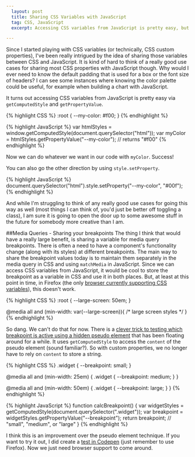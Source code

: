 ```yaml
---
  layout: post
  title: Sharing CSS Variables with JavaScript
  tag: CSS, JavaScript
  excerpt: Accessing CSS variables from JavaScript is pretty easy, but it's hard to think up many use cases. One powerful use, though, is detecting the active breakpoint.

---
```


Since I started playing with CSS variables (or technically, CSS custom properties), I've been really intrigued by the idea of sharing those variables between CSS and JavaScript. It is kind of hard to think of a really good use cases for sharing most CSS properties with JavaScript though. Why would I ever need to know the default padding that is used for a box or the font size of headers? I can see some instances where knowing the color palette could be useful, for example when building a chart with JavaScript.

It turns out accessing CSS variables from JavaScript is pretty easy via `getComputedStyle` and `getPropertyValue`.

{% highlight CSS %}
:root {
  --my-color: #f00;
}
{% endhighlight %}

{% highlight JavaScript %}
var htmlStyles = window.getComputedStyle(document.querySelector("html"));
var myColor = htmlStyles.getPropertyValue("--my-color"); // returns "#f00"
{% endhighlight %}

Now we can do whatever we want in our code with `myColor`. Success!

You can also go the other direction by using `style.setProperty`.

{% highlight JavaScript %}
document.querySelector("html").style.setProperty("--my-color", "#00f");
{% endhighlight %}

And while I'm struggling to think of any really good use cases for going this way as well (most things I can think of, you'd just be better off toggling a class), I am sure it is going to open the door up to some awesome stuff in the future for somebody more creative than I am.

##Media Queries - Sharing your breakpoints
The thing I think that would have a really large benefit, is sharing a variable for media query breakpoints. There is often a need to have a component's functionality change (along with its styles) at different breakpoints. The main way to share the breakpoint values today is to maintain them separately in the media query in CSS and using `matchMedia` in JavaScript. Since we can access CSS variables from JavaScript, it would be cool to store the breakpoint as a variable in CSS and use it in both places. But, at least at this point in time, in Firefox (the only [browser currently supporting CSS variables](http://caniuse.com/#feat=css-variables)), this doesn't work.

{% highlight CSS %}
:root {
  --large-screen: 50em;
}

@media all and (min-width: var(--large-screen)){
  /* large screen styles */
}
{% endhighlight %}

So dang. We can't do that for now. There is a [clever trick to testing which breakpoint is active using a hidden pseudo element](https://gist.github.com/emilbjorklund/2481019) that has been floating around for a while. It uses `getComputedStyle` to access the `content` of the pseudo element (sound familiar?). So with custom properties, we no longer have to rely on `content` to store a string.

{% highlight CSS %}
.widget {
  --breakpoint: small;
}

@media all and (min-width: 25em) {
  .widget {
    --breakpoint: medium;
  }
}

@media all and (min-width: 50em) {
  .widget {
    --breakpoint: large;
  }
}
{% endhighlight %}

{% highlight JavaScript %}
function calcBreakpoint() {
  var widgetStyles = getComputedStyle(document.querySelector(".widget"));
  var breakpoint = widgetStyles.getPropertyValue("--breakpoint");
  return breakpoint; // "small", "medium", or "large"
}
{% endhighlight %}

I think this is an improvement over the pseudo element technique. If you want to try it out, I did create a [test in Codepen](http://codepen.io/ericponto/pen/dyqHf) (just remember to use Firefox). Now we just need browser support to come around.